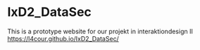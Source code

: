 # IxD2_DataSec
This is a prototype website for our projekt in interaktiondesign II 
 https://l4cour.github.io/IxD2_DataSec/
